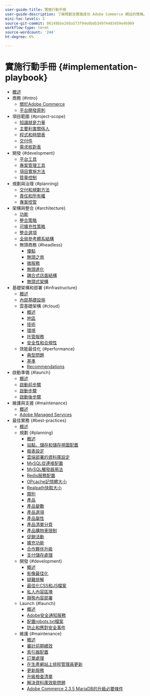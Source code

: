 ```yaml
---
user-guide-title: 實施行動手冊
user-guide-description: 了解規劃及實施成功 Adobe Commerce 網站的策略。
mini-toc-levels: 3
source-git-commit: 86149bbe268a573f94e8bdb34974403459e46909
workflow-type: tm+mt
source-wordcount: '244'
ht-degree: 6%

---
```



# 實施行動手冊 {#implementation-playbook}

- [概述](overview.md)
- 商務 {#intro}
   - [關於Adobe Commerce](intro/about-commerce.md)
   - [平台開發原則](intro/platform-development.md)
- 項目範圍 {#project-scope}
   - [知識就是力量](project-scope/knowledge.md)
   - [主要利害關係人](project-scope/key-stakeholders.md)
   - [程式和時間表](project-scope/process-timeline.md)
   - [交付件](project-scope/deliverables.md)
   - [需求核對表](project-scope/requirement-checklists.md)
- 開發 {#development}
   - [平台工具](development/platform-tools.md)
   - [專案管理工具](development/project-management-tools.md)
   - [項目實施方法](development/delivery.md)
   - [質量控制](development/quality-control.md)
- 規劃與治理 {#planning}
   - [交付和規劃方法](planning/delivery.md)
   - [責任和所有權](planning/ownership.md)
   - [專案控管](planning/governance.md)
- 架構與整合 {#architecture}
   - [功能](architecture/capabilities.md)
   - [整合策略](architecture/integration-strategy.md)
   - [可擴充性策略](architecture/extensibility-strategy.md)
   - [整合選項](architecture/integration-options.md)
   - [全局參考體系結構](architecture/global-reference.md)
   - 無頭商務 {#headless}
      - [優點](architecture/headless/benefits.md)
      - [無頭之旅](architecture/headless/journey-to-headless.md)
      - [微服務](architecture/headless/microservices.md)
      - [無頭進化](architecture/headless/evolution.md)
      - [耦合式店面結構](architecture/headless/legacy-storefront.md)
      - [無頭式架構](architecture/headless/adobe-commerce.md)
- 基礎架構和部署 {#infrastructure}
   - [概述](infrastructure/overview.md)
   - [內部基礎設施](infrastructure/on-premises.md)
   - 雲基礎架構 {#cloud}
      - [概述](infrastructure/cloud/overview.md)
      - [地區](infrastructure/cloud/regions.md)
      - [技術](infrastructure/cloud/technology.md)
      - [環境](infrastructure/cloud/environments.md)
      - [托管服務](infrastructure/cloud/managed-services.md)
      - [安全性和合規性](infrastructure/cloud/security.md)
   - 效能最佳化 {#performance}
      - [典型問題](infrastructure/performance/optimization.md)
      - [基準](infrastructure/performance/benchmarks.md)
      - [Recommendations](infrastructure/performance/recommendations.md)
- 啟動準備 {#launch}
   - [概述](launch/overview.md)
   - [啟動前步驟](launch/pre-launch-steps.md)
   - [啟動步驟](launch/launch-steps.md)
   - [啟動後步驟](launch/post-launch-steps.md)
- 維護與支援 {#maintenance}
   - [概述](maintenance/overview.md)
   - [Adobe Managed Services](maintenance/adobe-managed-services.md)
- 最佳實務 {#best-practices}
   - [概述](best-practices/phases.md)
   - 規劃 {#planning}
      - [概述](best-practices/planning/overview.md)
      - [站點、儲存和儲存視圖配置](best-practices/planning/sites-stores-store-views.md)
      - [報表設定](best-practices/planning/reporting-configuration.md)
      - [雲端部署的資料庫設&#x200B;定](best-practices/planning/database-on-cloud.md)
      - [MySQL從連接配&#x200B;置](best-practices/planning/configure-mysql-slave-connection-on-cloud.md)
      - [MySQL觸發器用法](best-practices/planning/mysql-triggers-usage.md)
      - [Redis服務配置](best-practices/planning/redis-service-configuration.md)
      - [OPcache記憶體大小](best-practices/planning/opcache-memory-size.md)
      - [Realpath快取大小](best-practices/planning/realpath-cache-size.md)
      - [類別](best-practices/planning/category-limits.md)
      - [產品](best-practices/planning/product-sku-limits.md)
      - [產品變數](best-practices/planning/product-variations.md)
      - [產品選項](best-practices/planning/product-options.md)
      - [產品屬性](best-practices/planning/product-attributes-and-options.md)
      - [產品清單分頁](best-practices/planning/product-listing-pagination.md)
      - [產品購物車限制](best-practices/planning/product-cart.md)
      - [促銷活動](best-practices/planning/product-cart-promotions.md)
      - [擴充功能](best-practices/planning/extensions.md)
      - [合作夥伴升級](best-practices/planning/partner-escalation.md)
      - [支付儲存處理](best-practices/planning/payment-processing-storage.md)
   - 開發 {#development}
      - [概述](best-practices/development/overview.md)
      - [影像最佳化](best-practices/development/image-optimization.md)
      - [疑難排解](best-practices/development/troubleshooting.md)
      - [最佳化CSS和JS檔案](best-practices/development/optimize-css-js-files.md)
      - [私人內容區塊](best-practices/development/private-content-block-configuration.md)
      - [靜態內容部署](best-practices/development/static-content-deployment.md)
   - Launch {#launch}
      - [概述](best-practices/launch/overview.md)
      - [Adobe安全通知服務](best-practices/launch/security-notification-service.md)
      - [配置robots.txt檔案](best-practices/launch/robots-txt.md)
      - [防止和應對安全事件](best-practices/launch/prevent-respond-security-incident.md)
   - 維護 {#maintenance}
      - [概述](best-practices/maintenance/overview.md)
      - [審計前期績效](best-practices/maintenance/frontend-performance.md)
      - [索引器配置](best-practices/maintenance/indexer-configuration.md)
      - [訂單處理](best-practices/maintenance/order-processing-configuration.md)
      - [在生產網站上排程管理員更新](best-practices/maintenance/scheduling-admin-updates-in-production.md)
      - [更新服務](best-practices/maintenance/update-services.md)
      - [升級檢查清單](best-practices/maintenance/upgrade-checklist.md)
      - [解決資料庫效能問&#x200B;題](best-practices/maintenance/resolve-database-performance-issues.md)
      - [Adobe Commerce 2.3.5 MariaDB的升級必要條&#x200B;件](best-practices/maintenance/commerce-235-upgrade-prerequisites-mariadb.md)
